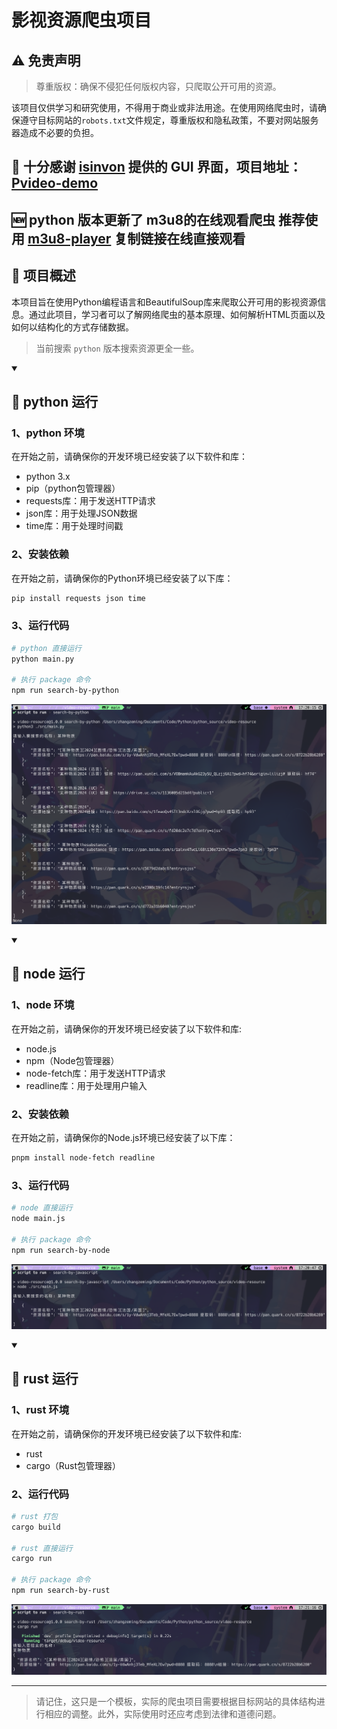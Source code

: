 # 影视资源爬虫项目

## ⚠️ 免责声明

> 尊重版权：确保不侵犯任何版权内容，只爬取公开可用的资源。

该项目仅供学习和研究使用，不得用于商业或非法用途。在使用网络爬虫时，请确保遵守目标网站的`robots.txt`文件规定，尊重版权和隐私政策，不要对网站服务器造成不必要的负担。

## 🔗 十分感谢 [isinvon](https://github.com/isinvon) 提供的 GUI 界面，项目地址：[Pvideo-demo](https://github.com/isinvon/Pvideo-demo)

## 🆕 python 版本更新了 m3u8的在线观看爬虫 推荐使用 [m3u8-player](https://m3u8-player.com/) 复制链接在线直接观看

## 🔧 项目概述

本项目旨在使用Python编程语言和BeautifulSoup库来爬取公开可用的影视资源信息。通过此项目，学习者可以了解网络爬虫的基本原理、如何解析HTML页面以及如何以结构化的方式存储数据。

> 当前搜索 `python` 版本搜索资源更全一些。

<details open> 
  <summary><h2>📘 python 运行</h2></summary>

### 1、python 环境

在开始之前，请确保你的开发环境已经安装了以下软件和库：

- python 3.x
- pip（python包管理器）
- requests库：用于发送HTTP请求
- json库：用于处理JSON数据
- time库：用于处理时间戳

### 2、安装依赖

在开始之前，请确保你的Python环境已经安装了以下库：

```bash
pip install requests json time
```

### 3、运行代码

```bash
# python 直接运行
python main.py

# 执行 package 命令
npm run search-by-python
```

![python](./assets/python.png)

</details>

<details open> 
  <summary><h2>📘 node 运行</h2></summary>

### 1、node 环境

在开始之前，请确保你的开发环境已经安装了以下软件和库:

- node.js
- npm（Node包管理器）
- node-fetch库：用于发送HTTP请求
- readline库：用于处理用户输入

### 2、安装依赖

在开始之前，请确保你的Node.js环境已经安装了以下库：

```bash
pnpm install node-fetch readline
```

### 3、运行代码

```bash
# node 直接运行
node main.js

# 执行 package 命令
npm run search-by-node
```

![javascript](./assets/javascript.png)

</details>

<details open> 
  <summary><h2>📘 rust 运行</h2></summary>

### 1、rust 环境

在开始之前，请确保你的开发环境已经安装了以下软件和库:

- rust
- cargo（Rust包管理器）

### 2、运行代码

```bash
# rust 打包
cargo build

# rust 直接运行
cargo run

# 执行 package 命令
npm run search-by-rust
```

![rust](./assets/rust.png)

</details>

---

> 请记住，这只是一个模板，实际的爬虫项目需要根据目标网站的具体结构进行相应的调整。此外，实际使用时还应考虑到法律和道德问题。
